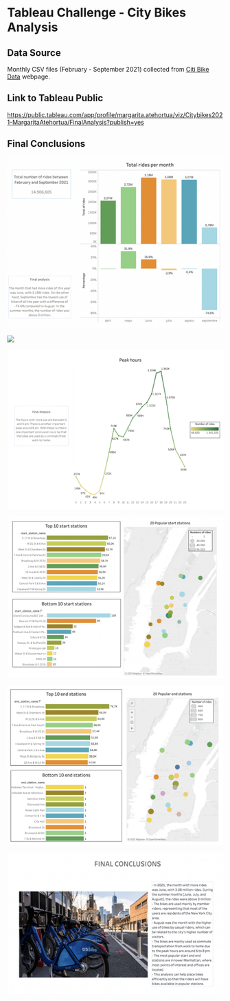 # Tableau Challenge - City Bikes Analysis

## Data Source
Monthly CSV files (February - September 2021) collected from [Citi Bike Data](https://www.citibikenyc.com/system-data) webpage.

## Link to Tableau Public
https://public.tableau.com/app/profile/margarita.atehortua/viz/Citybikes2021-MargaritaAtehortua/FinalAnalysis?publish=yes

## Final Conclusions

![](Resources/total_rides.png)

![](Resources/type_riders.png)

![](Resources/peak_hours.png)

![](Resources/start_stations.png)

![](Resources/end_stations.png)

![](Resources/conclusions.png)

